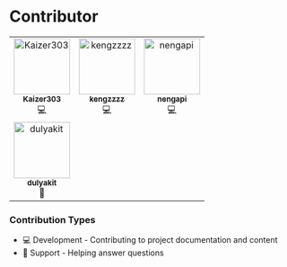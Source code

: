 # Contributor

<table>
  <tbody>
    <tr>
      <td align="center" valign="top" width="33.3333%">
        <a href="https://github.com/Kaizer303">
          <img src="https://github.com/Kaizer303.png" width="100px;" alt="Kaizer303"/>
          <br />
          <sub><b>Kaizer303</b></sub>
        </a>
        <br />
        <span title="Development">💻</span>
      </td>
      <td align="center" valign="top" width="33.3333%">
        <a href="https://github.com/kengzzzz">
          <img src="https://github.com/kengzzzz.png" width="100px;" alt="kengzzzz"/>
          <br />
          <sub><b>kengzzzz</b></sub>
        </a>
        <br />
        <span title="Development">💻</span>
      </td>
      <td align="center" valign="top" width="33.3333%">
        <a href="https://github.com/nengapi">
          <img src="https://github.com/nengapi.png" width="100px;" alt="nengapi"/>
          <br />
          <sub><b>nengapi</b></sub>
        </a>
        <br />
        <span title="Development">💻</span>
      </td>
    </tr>
    <tr>
      <td align="center" valign="top" width="33.3333%">
        <a href="https://github.com/dulyakit">
          <img src="https://github.com/dulyakit.png" width="100px;" alt="dulyakit"/>
          <br />
          <sub><b>dulyakit</b></sub>
        </a>
        <br />
        <span title="Support">💬</span>
      </td>
    </tr>
  </tbody>
</table>

### Contribution Types
- 💻 Development - Contributing to project documentation and content
- 💬 Support - Helping answer questions